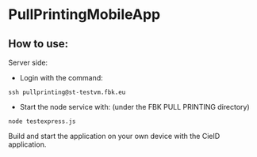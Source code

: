 # PullPrintingMobileApp

## How to use:

Server side:
- Login with the command:
```
ssh pullprinting@st-testvm.fbk.eu
```

- Start the node service with: (under the FBK PULL PRINTING directory)
```
node testexpress.js
```
 


Build and start the application on your own device with the CieID application.